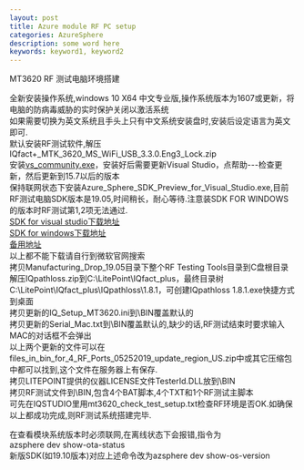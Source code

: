 ```yaml
---
layout: post
title: Azure module RF PC setup
categories: AzureSphere
description: some word here
keywords: keyword1, keyword2
---
```


MT3620 RF 测试电脑环境搭建  

全新安装操作系统,windows 10 X64 中文专业版,操作系统版本为1607或更新，将电脑的防病毒威胁的实时保护关闭以激活系统  
如果需要切换为英文系统且手头上只有中文系统安装盘时,安装后设定语言为英文即可.  
默认安装RF测试软件,解压IQfact+\_MTK\_3620\_MS\_WiFi\_USB\_3.3.0.Eng3\_Lock.zip  
安装[vs_community.exe](https://visualstudio.microsoft.com/zh-hans/vs/community/)，安装好后需要更新Visual Studio，点帮助---检查更新，然后更新到15.7以后的版本  
保持联网状态下安装Azure\_Sphere\_SDK\_Preview\_for\_Visual\_Studio.exe,目前RF测试电脑SDK版本是19.05,时间稍长，耐心等待.注意装SDK FOR WINDOWS的版本时RF测试第1,2项无法通过.  
[SDK for visual studio下载地址](https://aka.ms/AzureSphereSDKDownload)  
[SDK for windows下载地址](https://aka.ms/AzureSphereSDK/Windows)  
[备用地址](https://docs.microsoft.com/en-us/azure-sphere/install/install-sdk#azure-sphere-sdk-preview-for-visual-studio)  
以上都不能下载请自行到微软官网搜索  
拷贝Manufacturing\_Drop\_19.05目录下整个RF Testing Tools目录到C盘根目录  
解压IQpathloss.zip到C:\LitePoint\IQfact_plus，最终目录树C:\LitePoint\IQfact_plus\IQpathloss\1.8.1，可创建IQpathloss 1.8.1.exe快捷方式到桌面  
拷贝更新的IQ\_Setup\_MT3620.ini到\BIN覆盖默认的  
拷贝更新的Serial_Mac.txt到\BIN覆盖默认的,缺少的话,RF测试结束时要求输入MAC的对话框不会弹出  
以上两个更新的文件可以在files\_in\_bin\_for\_4\_RF\_Ports\_05252019\_update\_region_US.zip中或其它压缩包中都可以找到,这个文件在服务器上有保存.  
拷贝LITEPOINT提供的仪器LICENSE文件TesterId.DLL放到\BIN  
拷贝RF测试文件到\BIN,包含4个BAT脚本,4个TXT和1个RF测试主脚本  
可先在IQSTUDIO里用mt3620_check_test_setup.txt检查RF环境是否OK.如确保以上都成功完成,则RF测试系统搭建完毕.  


在查看模块系统版本时必须联网,在离线状态下会报错,指令为  
azsphere dev show-ota-status  
新版SDK(如19.10版本)对应上述命令改为azsphere dev show-os-version  
